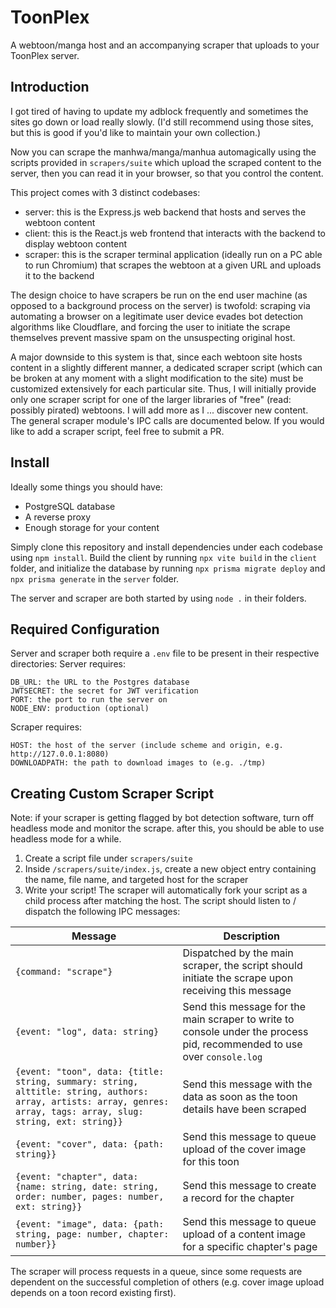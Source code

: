 # ToonPlex

A webtoon/manga host and an accompanying scraper that uploads to your ToonPlex server. 


## Introduction

I got tired of having to update my adblock frequently and sometimes the sites go down or load really slowly. 
(I'd still recommend using those sites, but this is good if you'd like to maintain your own collection.) 


Now you can scrape the manhwa/manga/manhua automagically using the scripts provided in `scrapers/suite` which upload the scraped content 
to the server, then you can read it in your browser, so that you control the content. 


This project comes with 3 distinct codebases: 
- server: this is the Express.js web backend that hosts and serves the webtoon content
- client: this is the React.js web frontend that interacts with the backend to display webtoon content
- scraper: this is the scraper terminal application (ideally run on a PC able to run Chromium) that scrapes the webtoon at a given URL and uploads it to the backend


The design choice to have scrapers be run on the end user machine
(as opposed to a background process on the server) is twofold: scraping via automating 
a browser on a legitimate user device evades bot detection algorithms like Cloudflare, and 
forcing the user to initiate the scrape themselves prevent massive spam on the unsuspecting original host. 


A major downside to this system is that, since each webtoon site hosts content in a slightly different manner, 
a dedicated scraper script (which can be broken at any moment with a slight modification to the site)
must be customized extensively for each particular site. Thus, I will initially provide only one scraper script
for one of the larger libraries of "free" (read: possibly pirated) webtoons. I will add more as 
I ... discover new content. The general scraper module's IPC calls are documented below. If you 
would like to add a scraper script, feel free to submit a PR. 


## Install
Ideally some things you should have: 
- PostgreSQL database
- A reverse proxy
- Enough storage for your content

Simply clone this repository and install dependencies under each codebase using `npm install`.
Build the client by running `npx vite build` in the `client` folder, and initialize 
the database by running `npx prisma migrate deploy` and `npx prisma generate` in the `server` folder. 

The server and scraper are both started by using `node .` in their folders. 

## Required Configuration
Server and scraper both require a `.env` file to be present in their respective directories: 
Server requires: 
```
DB_URL: the URL to the Postgres database
JWTSECRET: the secret for JWT verification
PORT: the port to run the server on
NODE_ENV: production (optional)
```
Scraper requires: 
```
HOST: the host of the server (include scheme and origin, e.g. http://127.0.0.1:8080)
DOWNLOADPATH: the path to download images to (e.g. ./tmp)
```


## Creating Custom Scraper Script

Note: if your scraper is getting flagged by bot detection software, turn off headless mode and monitor the scrape. 
after this, you should be able to use headless mode for a while. 

1. Create a script file under `scrapers/suite`
2. Inside `/scrapers/suite/index.js`, create a new object entry containing the name, file name, and targeted host for the scraper
3. Write your script! The scraper will automatically fork your script as a child process after matching the host. The script should listen to / dispatch the following IPC messages: 

| Message | Description |
| --- | --- |
| `{command: "scrape"}` | Dispatched by the main scraper, the script should initiate the scrape upon receiving this message |
| `{event: "log", data: string}` | Send this message for the main scraper to write to console under the process pid, recommended to use over `console.log` |
| `{event: "toon", data: {title: string, summary: string, alttitle: string, authors: array, artists: array, genres: array, tags: array, slug: string, ext: string}}` | Send this message with the data as soon as the toon details have been scraped |
| `{event: "cover", data: {path: string}}` | Send this message to queue upload of the cover image for this toon |
| `{event: "chapter", data: {name: string, date: string, order: number, pages: number, ext: string}}` | Send this message to create a record for the chapter |
| `{event: "image", data: {path: string, page: number, chapter: number}}` | Send this message to queue upload of a content image for a specific chapter's page |

The scraper will process requests in a queue, since some requests are dependent on the successful completion of others (e.g. cover image upload depends on a toon record existing first). 

